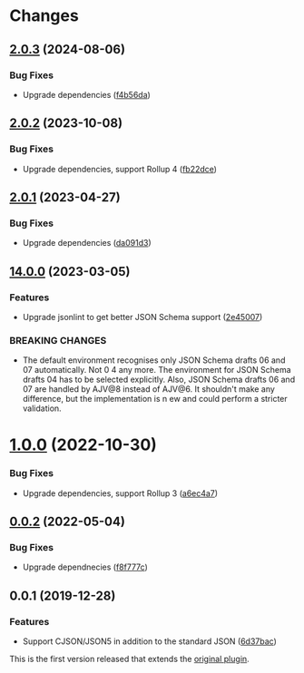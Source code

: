 # Changes

## [2.0.3](https://github.com/prantlf/rollup-plugin-jsonlint/compare/v2.0.2...v2.0.3) (2024-08-06)

### Bug Fixes

* Upgrade dependencies ([f4b56da](https://github.com/prantlf/rollup-plugin-jsonlint/commit/f4b56da8e14c61f1fe9561f7bcbaf4c215e1386d))

## [2.0.2](https://github.com/prantlf/rollup-plugin-jsonlint/compare/v2.0.1...v2.0.2) (2023-10-08)

### Bug Fixes

* Upgrade dependencies, support Rollup 4 ([fb22dce](https://github.com/prantlf/rollup-plugin-jsonlint/commit/fb22dce45679c8960166dadbfbb2032777586e7d))

## [2.0.1](https://github.com/prantlf/rollup-plugin-jsonlint/compare/v2.0.0...v2.0.1) (2023-04-27)

### Bug Fixes

* Upgrade dependencies ([da091d3](https://github.com/prantlf/rollup-plugin-jsonlint/commit/da091d354524244e597117036e73cc5d86d204d5))

## [14.0.0](https://github.com/prantlf/jsonlint/compare/v13.1.0...v14.0.0) (2023-03-05)

### Features

* Upgrade jsonlint to get better JSON Schema support ([2e45007](https://github.com/prantlf/jsonlint/commit/2e450078d14b06b1627e47e04a39b07722c81104))

### BREAKING CHANGES

* The default environment recognises only JSON Schema drafts 06 and 07 automatically. Not 0
4 any more. The environment for JSON Schema drafts 04 has to be selected explicitly. Also, JSON Schema drafts
06 and 07 are handled by AJV@8 instead of AJV@6. It shouldn't make any difference, but the implementation is n
ew and could perform a stricter validation.

# [1.0.0](https://github.com/prantlf/jsonlint/compare/v0.0.2...v1.0.0) (2022-10-30)

### Bug Fixes

* Upgrade dependencies, support Rollup 3 ([a6ec4a7](https://github.com/prantlf/jsonlint/commit/a6ec4a7ae64909a1ec8483e065ddff0b951e9e3c))

## [0.0.2](https://github.com/prantlf/jsonlint/compare/v0.0.1...v0.0.2) (2022-05-04)

### Bug Fixes

* Upgrade dependnecies ([f8f777c](https://github.com/prantlf/jsonlint/commit/f8f777c55ae27e3f17b7d68359733f737989a019))

## 0.0.1 (2019-12-28)

### Features

* Support CJSON/JSON5 in addition to the standard JSON ([6d37bac](https://github.com/prantlf/rollup-plugin-jsonlint/commit/6d37bac995edcc0639be6c0f2d9c85a61a5434a0))

This is the first version released that extends the [original plugin](https://github.com/rollup/plugins/tree/master/packages/json#rollupplugin-json).
